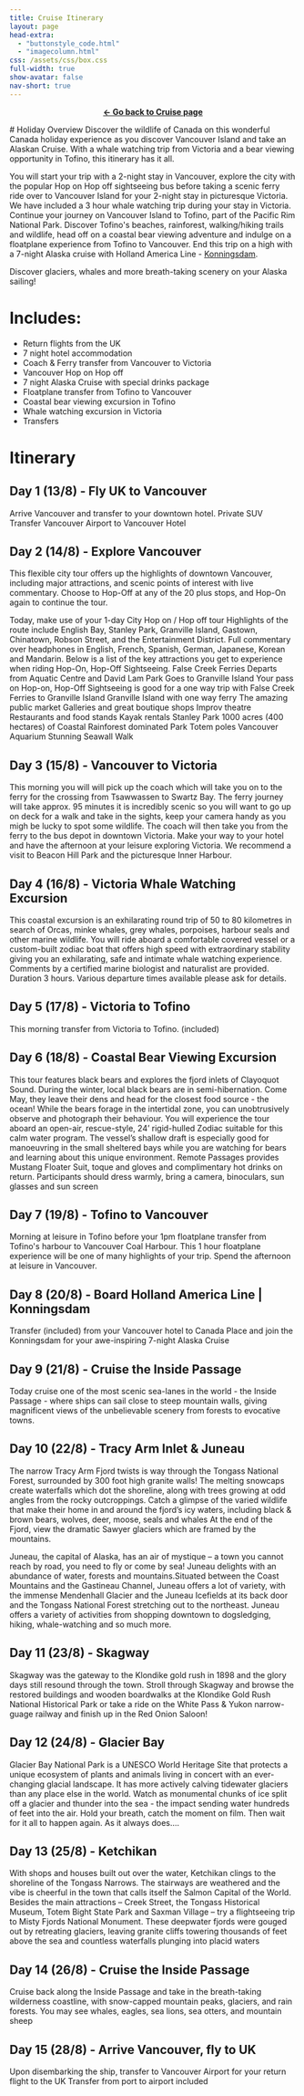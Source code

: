```yaml
---
title: Cruise Itinerary
layout: page
head-extra: 
  - "buttonstyle_code.html"
  - "imagecolumn.html"
css: /assets/css/box.css
full-width: true
show-avatar: false
nav-short: true
---
```

<p style="text-align: center;"><strong><a href="https://bradleykennedy.co.uk/cruise">&larr; Go back to Cruise page</a></strong></p>
# Holiday Overview
Discover the wildlife of Canada on this wonderful Canada holiday experience as you discover Vancouver Island and take an Alaskan Cruise. With a whale watching trip from Victoria and a bear viewing opportunity in Tofino, this itinerary has it all.

You will start your trip with a 2-night stay in Vancouver, explore the city with the popular Hop on Hop off sightseeing bus before taking a scenic ferry ride over to Vancouver Island for your 2-night stay in picturesque Victoria. We have included a 3 hour whale watching trip during your stay in Victoria. Continue your journey on Vancouver Island to Tofino, part of the Pacific Rim National Park. Discover Tofino's beaches, rainforest, walking/hiking trails and wildlife, head off on a coastal bear viewing adventure and indulge on a floatplane experience from Tofino to Vancouver. End this trip on a high with a 7-night Alaska cruise with Holland America Line - [Konningsdam](https://www.hollandamerica.com/en_US/cruise-ships/ms-koningsdam/1.html).

Discover glaciers, whales and more breath-taking scenery on your Alaska sailing!

# Includes:
- Return flights from the UK
- 7 night hotel accommodation
- Coach & Ferry transfer from Vancouver to Victoria
- Vancouver Hop on Hop off
- 7 night Alaska Cruise with special drinks package
- Floatplane transfer from Tofino to Vancouver
- Coastal bear viewing excursion in Tofino
- Whale watching excursion in Victoria
- Transfers

# Itinerary 

## Day 1 (13/8) - Fly UK to Vancouver
Arrive Vancouver and transfer to your downtown hotel. Private SUV Transfer Vancouver Airport to Vancouver Hotel

## Day 2 (14/8) - Explore Vancouver
This flexible city tour offers up the highlights of downtown Vancouver, including major attractions, and scenic points of interest with live commentary. Choose to Hop-Off at any of the 20 plus stops, and Hop-On again to continue the tour.

Today, make use of your 1-day City Hop on / Hop off tour
Highlights of the route include English Bay, Stanley Park, Granville Island, Gastown, Chinatown, Robson Street, and the Entertainment District.
Full commentary over headphones in English, French, Spanish, German, Japanese, Korean and Mandarin.
Below is a list of the key attractions you get to experience when riding Hop-On, Hop-Off Sightseeing.
False Creek Ferries Departs from Aquatic Centre and David Lam Park Goes to Granville Island
Your pass on Hop-on, Hop-Off Sightseeing is good for a one way trip with False Creek Ferries to Granville Island
Granville Island with one way ferry The amazing public market Galleries and great boutique shops Improv theatre Restaurants and food stands Kayak rentals Stanley Park 1000 acres (400 hectares) of Coastal Rainforest dominated Park Totem poles Vancouver Aquarium Stunning Seawall Walk

## Day 3 (15/8) - Vancouver to Victoria
This morning you will will pick up the coach which will take you on to the ferry for the crossing from Tsawwassen to Swartz Bay. The ferry journey will take approx. 95 minutes it is incredibly scenic so you will want to go up on deck for a walk and take in the sights, keep your camera handy as you migh be lucky to spot some wildlife. The coach will then take you from the ferry to the bus depot in downtown Victoria. Make your way to your hotel and have the afternoon at your leisure exploring Victoria. We recommend a visit to Beacon Hill Park and the picturesque Inner Harbour.

## Day 4 (16/8) - Victoria Whale Watching Excursion
This coastal excursion is an exhilarating round trip of 50 to 80 kilometres in search of Orcas, minke whales, grey whales, porpoises, harbour seals and other marine wildlife. You will ride aboard a comfortable covered vessel or a custom-built zodiac boat that offers high speed with extraordinary stability giving you an exhilarating, safe and intimate whale watching experience. Comments by a certified marine biologist and naturalist are provided. Duration 3 hours. Various departure times available please ask for details.

## Day 5 (17/8) - Victoria to Tofino
This morning transfer from Victoria to Tofino. (included)

## Day 6 (18/8) - Coastal Bear Viewing Excursion
This tour features black bears and explores the fjord inlets of Clayoquot Sound. During the winter, local black bears are in semi-hibernation. Come May, they leave their dens and head for the closest food source - the ocean! While the bears forage in the intertidal zone, you can unobtrusively observe and photograph their behaviour. You will experience the tour aboard an open-air, rescue-style, 24’ rigid-hulled Zodiac suitable for this calm water program. The vessel’s shallow draft is especially good for manoeuvring in the small sheltered bays while you are watching for bears and learning about this unique environment. Remote Passages provides Mustang Floater Suit, toque and gloves and complimentary hot drinks on return. Participants should dress warmly, bring a camera, binoculars, sun glasses and sun screen

## Day 7 (19/8) - Tofino to Vancouver
Morning at leisure in Tofino before your 1pm floatplane transfer from Tofino's harbour to Vancouver Coal Harbour. This 1 hour floatplane experience will be one of many highlights of your trip. Spend the afternoon at leisure in Vancouver.

## Day 8 (20/8) - Board Holland America Line | Konningsdam
Transfer (included) from your Vancouver hotel to Canada Place and join the Konningsdam for your awe-inspiring 7-night Alaska Cruise

## Day 9 (21/8) - Cruise the Inside Passage
Today cruise one of the most scenic sea-lanes in the world - the Inside Passage - where ships can sail close to steep mountain walls, giving magnificent views of the unbelievable scenery from forests to evocative towns.

## Day 10 (22/8) - Tracy Arm Inlet & Juneau
The narrow Tracy Arm Fjord twists is way through the Tongass National Forest, surrounded by 300 foot high granite walls! The melting snowcaps create waterfalls which dot the shoreline, along with trees growing at odd angles from the rocky outcroppings. Catch a glimpse of the varied wildlife that make their home in and around the fjord’s icy waters, including black & brown bears, wolves, deer, moose, seals and whales At the end of the Fjord, view the dramatic Sawyer glaciers which are framed by the mountains.

Juneau, the capital of Alaska, has an air of mystique – a town you cannot reach by road, you need to fly or come by sea! Juneau delights with an abundance of water, forests and mountains.Situated between the Coast Mountains and the Gastineau Channel, Juneau offers a lot of variety, with the immense Mendenhall Glacier and the Juneau Icefields at its back door and the Tongass National Forest stretching out to the northeast. Juneau offers a variety of activities from shopping downtown to dogsledging, hiking, whale-watching and so much more.

## Day 11 (23/8) - Skagway
Skagway was the gateway to the Klondike gold rush in 1898 and the glory days still resound through the town. Stroll through Skagway and browse the restored buildings and wooden boardwalks at the Klondike Gold Rush National Historical Park or take a ride on the White Pass & Yukon narrow-guage railway and finish up in the Red Onion Saloon!

## Day 12 (24/8) - Glacier Bay
Glacier Bay National Park is a UNESCO World Heritage Site that protects a unique ecosystem of plants and animals living in concert with an ever-changing glacial landscape. It has more actively calving tidewater glaciers than any place else in the world. Watch as monumental chunks of ice split off a glacier and thunder into the sea - the impact sending water hundreds of feet into the air. Hold your breath, catch the moment on film. Then wait for it all to happen again. As it always does….

## Day 13 (25/8) - Ketchikan
With shops and houses built out over the water, Ketchikan clings to the shoreline of the Tongass Narrows. The stairways are weathered and the vibe is cheerful in the town that calls itself the Salmon Capital of the World. Besides the main attractions – Creek Street, the Tongass Historical Museum, Totem Bight State Park and Saxman Village – try a flightseeing trip to Misty Fjords National Monument. These deepwater fjords were gouged out by retreating glaciers, leaving granite cliffs towering thousands of feet above the sea and countless waterfalls plunging into placid waters

## Day 14 (26/8) - Cruise the Inside Passage
Cruise back along the Inside Passage and take in the breath-taking wilderness coastline, with snow-capped mountain peaks, glaciers, and rain forests. You may see whales, eagles, sea lions, sea otters, and mountain sheep

## Day 15 (28/8) - Arrive Vancouver, fly to UK
Upon disembarking the ship, transfer to Vancouver Airport for your return flight to the UK
Transfer from port to airport included
